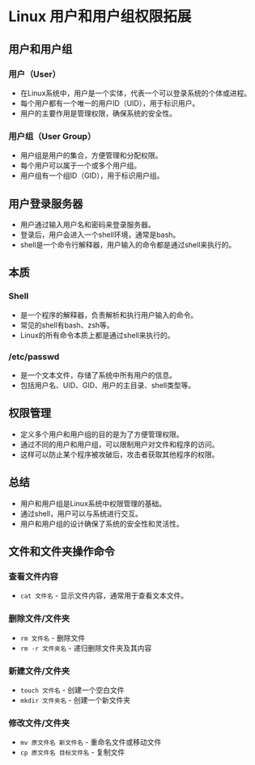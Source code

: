 # Linux 用户和用户组权限拓展

## 用户和用户组

### 用户（User）
- 在Linux系统中，用户是一个实体，代表一个可以登录系统的个体或进程。
- 每个用户都有一个唯一的用户ID（UID），用于标识用户。
- 用户的主要作用是管理权限，确保系统的安全性。

### 用户组（User Group）
- 用户组是用户的集合，方便管理和分配权限。
- 每个用户可以属于一个或多个用户组。
- 用户组有一个组ID（GID），用于标识用户组。

## 用户登录服务器

- 用户通过输入用户名和密码来登录服务器。
- 登录后，用户会进入一个shell环境，通常是bash。
- shell是一个命令行解释器，用户输入的命令都是通过shell来执行的。

## 本质

### Shell
- 是一个程序的解释器，负责解析和执行用户输入的命令。
- 常见的shell有bash、zsh等。
- Linux的所有命令本质上都是通过shell来执行的。

### /etc/passwd
- 是一个文本文件，存储了系统中所有用户的信息。
- 包括用户名、UID、GID、用户的主目录、shell类型等。

## 权限管理

- 定义多个用户和用户组的目的是为了方便管理权限。
- 通过不同的用户和用户组，可以限制用户对文件和程序的访问。
- 这样可以防止某个程序被攻破后，攻击者获取其他程序的权限。

## 总结

- 用户和用户组是Linux系统中权限管理的基础。
- 通过shell，用户可以与系统进行交互。
- 用户和用户组的设计确保了系统的安全性和灵活性。

## 文件和文件夹操作命令

### 查看文件内容
- `cat 文件名` - 显示文件内容，通常用于查看文本文件。

### 删除文件/文件夹
- `rm 文件名` - 删除文件
- `rm -r 文件夹名` - 递归删除文件夹及其内容

### 新建文件/文件夹
- `touch 文件名` - 创建一个空白文件
- `mkdir 文件夹名` - 创建一个新文件夹

### 修改文件/文件夹
- `mv 原文件名 新文件名` - 重命名文件或移动文件
- `cp 原文件名 目标文件名` - 复制文件